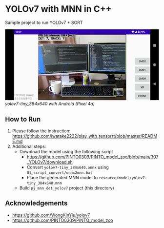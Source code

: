 # YOLOv7 with MNN in C++
Sample project to run YOLOv7 + SORT

![00_doc/demo.jpg](00_doc/demo.jpg)
*yolov7-tiny_384x640 with Android (Pixel 4a)*

## How to Run
1. Please follow the instruction: https://github.com/iwatake2222/play_with_tensorrt/blob/master/README.md
2. Additional steps:
    - Download the model using the following script
        - https://github.com/PINTO0309/PINTO_model_zoo/blob/main/307_YOLOv7/download.sh
        - Convert `yolov7-tiny_384x640.onnx` using `01_script_convert/onnx2mnn.bat`
        - Place the generated MNN model to `resource/model/yolov7-tiny_384x640.mnn`
    - Build  `pj_mnn_det_yolov7` project (this directory)


## Acknowledgements
- https://github.com/WongKinYiu/yolov7
- https://github.com/PINTO0309/PINTO_model_zoo
